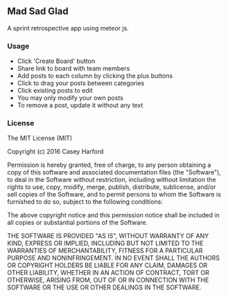 ## Mad Sad Glad

A sprint retrospective app using meteor js.

### Usage

* Click 'Create Board' button
* Share link to board with team members
* Add posts to each column by clicking the plus buttons
* Click to drag your posts between categories
* Click existing posts to edit
* You may only modify your own posts
* To remove a post, update it without any text

### License
The MIT License (MIT)

Copyright (c) 2016 Casey Harford

Permission is hereby granted, free of charge, to any person obtaining a copy
of this software and associated documentation files (the "Software"), to deal
in the Software without restriction, including without limitation the rights
to use, copy, modify, merge, publish, distribute, sublicense, and/or sell
copies of the Software, and to permit persons to whom the Software is
furnished to do so, subject to the following conditions:

The above copyright notice and this permission notice shall be included in all
copies or substantial portions of the Software.

THE SOFTWARE IS PROVIDED "AS IS", WITHOUT WARRANTY OF ANY KIND, EXPRESS OR
IMPLIED, INCLUDING BUT NOT LIMITED TO THE WARRANTIES OF MERCHANTABILITY,
FITNESS FOR A PARTICULAR PURPOSE AND NONINFRINGEMENT. IN NO EVENT SHALL THE
AUTHORS OR COPYRIGHT HOLDERS BE LIABLE FOR ANY CLAIM, DAMAGES OR OTHER
LIABILITY, WHETHER IN AN ACTION OF CONTRACT, TORT OR OTHERWISE, ARISING FROM,
OUT OF OR IN CONNECTION WITH THE SOFTWARE OR THE USE OR OTHER DEALINGS IN THE
SOFTWARE.

